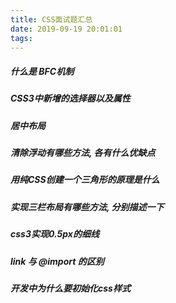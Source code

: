 ```yaml
---
title: CSS面试题汇总
date: 2019-09-19 20:01:01
tags:
---
```


##### 什么是 BFC机制
##### CSS3中新增的选择器以及属性
##### 居中布局
##### 清除浮动有哪些方法, 各有什么优缺点
##### 用纯CSS创建一个三角形的原理是什么
##### 实现三栏布局有哪些方法, 分别描述一下
##### css3实现0.5px的细线
##### link 与 @import 的区别
##### 开发中为什么要初始化css样式

